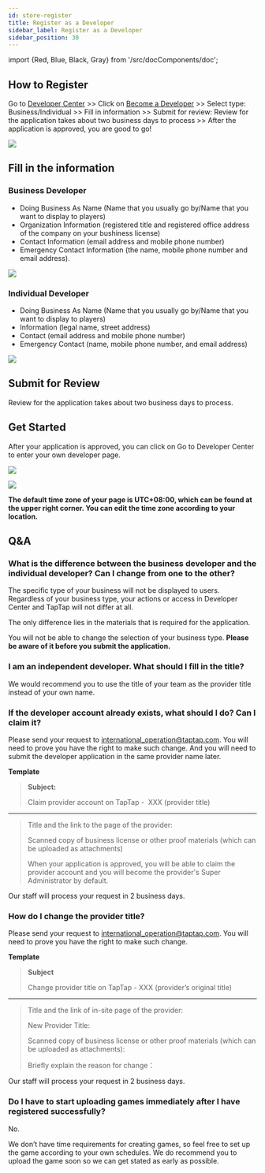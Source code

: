 ```yaml
---
id: store-register 
title: Register as a Developer
sidebar_label: Register as a Developer
sidebar_position: 30
---
```


import {Red, Blue, Black, Gray} from '/src/docComponents/doc';

## How to Register  

Go to [Developer Center](https://developer.taptap.io/) >> Click on [Become a Developer](https://developer.taptap.io/developer-apply/) >> Select type: Business/Individual  >> Fill in information  >> Submit for review: Review for the application takes about two business days to process >> After the application is approved, you are good to go!  

![ ](/img/Register-as-Develper-1.png)

## Fill in the information  

### Business Developer  

- Doing Business As Name (Name that you usually go by/Name that you want to display to players)
- Organization Information (registered title and registered office address of the company on your bushiness license)
- Contact Information (email address and mobile phone number)
- Emergency Contact Information (the name, mobile phone number and email address).

![ ](/img/Register-as-Develper-2.png)  

### Individual Developer   

- Doing Business As Name (Name that you usually go by/Name that you want to display to players)
- Information (legal name, street address)
- Contact (email address and mobile phone number)
- Emergency Contact (name, mobile phone number, and email address)

![ ](/img/Register-as-Develper-3.png)

## Submit for Review  

Review for the application takes about two business days to process.

## Get Started  

After your application is approved, you can click on <Blue>Go to Developer Center</Blue> to enter your own developer page.  

![ ](/img/Register-as-Develper-4.png)  
   
![ ](/img/Register-as-Develper-5.png)  

**The default time zone of your page is UTC+08:00, which can be found at the upper right corner. You can edit the time zone according to your location.**

## Q&A
### What is the difference between the business developer and the individual developer? Can I change from one to the other?

The specific type of your business will not be displayed to users. Regardless of your business type, your actions or access in Developer Center and TapTap will not differ at all.  

The only difference lies in the materials that is required for the application. 



You will not be able to change the selection of your business type. **Please be aware of it before you submit the application.**

### I am an independent developer. What should I fill in the title?  

We would recommend you to use the title of your team as the provider title instead of your own name.

### If the developer account already exists, what should I do? Can I claim it?

Please send your request to  [international_operation@taptap.com](mailto:international_operation@taptap.com). You will need to prove you have the right to make such change. And you will need to submit the developer application in the same provider name later. 

**Template**
> **Subject:**
>
>Claim provider account on TapTap -  XXX (provider title)  

---
>
> Title and the link to the page of the provider:  
>
> Scanned copy of business license or other proof materials <Gray>(which can be uploaded as attachments)</Gray>
>
>When your application is approved, you will be able to claim the provider account and you will become the provider's Super Administrator by default. 

Our staff will process your request in 2 business days.

### How do I change the provider title?

Please send your request to [international_operation@taptap.com](mailto:international_operation@taptap.com). You will need to prove you have the right to make such change.   

**Template**

> **Subject**  
>
> Change provider title on TapTap - XXX (provider’s original title) 

---
>
> Title and the link of in-site page of the provider:  
>
> New Provider Title:   
>
> Scanned copy of business license or other proof materials <Gray>(which can be uploaded as attachments)</Gray>:  
>
> Briefly explain the reason for change：  
>

Our staff will process your request in 2 business days.

### Do I have to start uploading games immediately after I have registered successfully?  

No.
  
We don’t have time requirements for creating games, so feel free to set up the game according to your own schedules. We do recommend you to upload the game soon so we can get stated as early as possible. 
